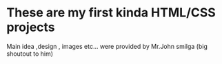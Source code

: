 # These are my first kinda HTML/CSS projects

  Main idea ,design , images etc... were provided by Mr.John smilga  (big shoutout to him)

